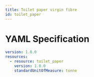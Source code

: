 ```yaml
---
title: Toilet paper virgin fibre
id: toilet_paper
---
```




# YAML Specification

```yaml
version: 1.0.0
resources: 
  - resource: toilet_paper
    version: 1.0.0
    standardUnitOfMeasure: tonne
```



